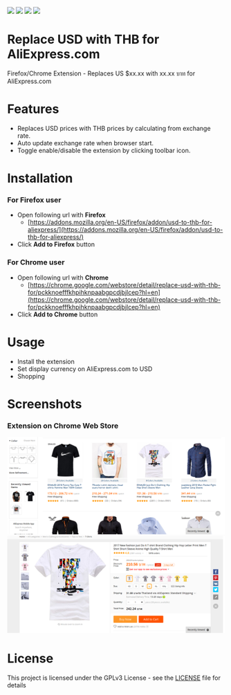 <p align="left">
	<img src="https://img.shields.io/badge/browser-firefox%20|%20chrome-blue.svg">
	<img src="https://img.shields.io/badge/license-GPL-green.svg">
	<img src="https://img.shields.io/badge/max--users-350-brightgreen.svg">
	<img src="https://img.shields.io/badge/status-discontinued-red.svg">
</p>

# Replace USD with THB for AliExpress.com
Firefox/Chrome Extension - Replaces US $xx.xx with xx.xx บาท for AliExpress.com

# Features
- Replaces USD prices with THB prices by calculating from exchange rate.
- Auto update exchange rate when browser start.
- Toggle enable/disable the extension by clicking toolbar icon.

# Installation

### For Firefox user
- Open following url with **Firefox**
	- [https://addons.mozilla.org/en-US/firefox/addon/usd-to-thb-for-aliexpress/](https://addons.mozilla.org/en-US/firefox/addon/usd-to-thb-for-aliexpress/)
- Click **Add to Firefox** button

### For Chrome user
- Open following url with **Chrome**
	- [https://chrome.google.com/webstore/detail/replace-usd-with-thb-for/pckknoefffkhpihknpaabgpcdjbjlcep?hl=en](https://chrome.google.com/webstore/detail/replace-usd-with-thb-for/pckknoefffkhpihknpaabgpcdjbjlcep?hl=en)
- Click **Add to Chrome** button

# Usage
- Install the extension
- Set display currency on AliExpress.com to USD
- Shopping

# Screenshots
### Extension on Chrome Web Store
![Search result page](https://github.com/PoundXI/Replace-USD-with-THB-for-AliExpress.com/blob/master/screenshots/search-result-page.png)
![Item detail page](https://github.com/PoundXI/Replace-USD-with-THB-for-AliExpress.com/blob/master/screenshots/item-detail-page.png)

# License
This project is licensed under the GPLv3 License - see the [LICENSE](https://github.com/PoundXI/Replace-USD-with-THB-for-AliExpress.com/blob/master/LICENSE) file for details
